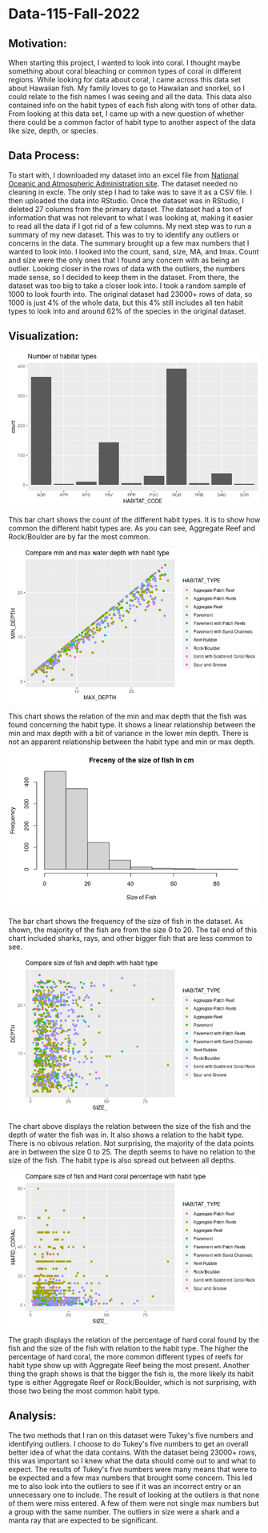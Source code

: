 # Data-115-Fall-2022

## Motivation: 
When starting this project, I wanted to look into coral. 
I thought maybe something about coral bleaching or common types of coral in different regions. 
While looking for data about coral, I came across this data set about Hawaiian fish. 
My family loves to go to Hawaiian and snorkel, so I could relate to the fish names I was seeing and all the data. This data also contained info on the habit types of each fish along with tons of other data. 
From looking at this data set, I came up with a new question of whether there could be a common factor of habit type to another aspect of the data like size, depth, or species.

## Data Process:
To start with, I downloaded my dataset into an excel file from [National Oceanic and Atmospheric Administration site](https://www.ncei.noaa.gov/access/metadata/landing-page/bin/iso?id=gov.noaa.nodc:0210958). The dataset needed no cleaning in excle. The only step I had to take was to save it as a CSV file. I then uploaded the data into RStudio. Once the dataset was in RStudio, I deleted 27 columns from the primary dataset. The dataset had a ton of information that was not relevant to what I was looking at, making it easier to read all the data if I got rid of a few columns. My next step was to run a summary of my new dataset. This was to try to identify any outliers or concerns in the data. The summary brought up a few max numbers that I wanted to look into. I looked into the count, sand, size, MA, and lmax. Count and size were the only ones that I found any concern with as being an outlier. Looking closer in the rows of data with the outliers, the numbers made sense, so I decided to keep them in the dataset. From there, the dataset was too big to take a closer look into. I took a random sample of 1000 to look fourth into. The original dataset had 23000+ rows of data, so 1000 is just 4% of the whole data, but this 4% still includes all ten habit types to look into and around 62% of the species in the original dataset.

## Visualization: 
![alt text](https://raw.githubusercontent.com/gabiisaak/Data-115-Fall-2022/main/Hab.%20Num..png)

This bar chart shows the count of the different habit types. It is to show how common the different habit types are. As you can see, Aggregate Reef and Rock/Boulder are by far the most common.

![alt text](https://raw.githubusercontent.com/gabiisaak/Data-115-Fall-2022/main/Wat.%20Dep.%20Hab..png)

This chart shows the relation of the min and max depth that the fish was found concerning the habit type. It shows a linear relationship between the min and max depth with a bit of variance in the lower min depth. There is not an apparent relationship between the habit type and min or max depth.

![alt text](https://raw.githubusercontent.com/gabiisaak/Data-115-Fall-2022/main/Size%20Num..png)

The bar chart shows the frequency of the size of fish in the dataset. As shown, the majority of the fish are from the size 0 to 20. The tail end of this chart included sharks, rays, and other bigger fish that are less common to see.

![alt text](https://raw.githubusercontent.com/gabiisaak/Data-115-Fall-2022/main/Size%20Hab.png)

The chart above displays the relation between the size of the fish and the depth of water the fish was in. It also shows a relation to the habit type. There is no obivous relation. Not surprising, the majority of the data points are in between the size 0 to 25. The depth seems to have no relation to the size of the fish. The habit type is also spread out between all depths.

![alt text](https://raw.githubusercontent.com/gabiisaak/Data-115-Fall-2022/main/Hard%20Hab.png)

The graph displays the relation of the percentage of hard coral found by the fish and the size of the fish with relation to the habit type. The higher the percentage of hard coral, the more common different types of reefs for habit type show up with Aggregate Reef being the most present. Another thing the graph shows is that the bigger the fish is, the more likely its habit type is either Aggregate Reef or Rock/Boulder, which is not surprising, with those two being the most common habit type.

## Analysis: 
The two methods that I ran on this dataset were Tukey's five numbers and identifying outliers. 
I choose to do Tukey's five numbers to get an overall better idea of what the data contains. 
With the dataset being 23000+ rows, this was important so I knew what the data should come out to and what to expect. 
The results of Tukey's five numbers were many means that were to be expected and a few max numbers that brought some concern. 
This led me to also look into the outliers to see if it was an incorrect entry or an unnecessary one to include. 
The result of looking at the outliers is that none of them were miss entered. 
A few of them were not single max numbers but a group with the same number. 
The outliers in size were a shark and a manta ray that are expected to be significant.
